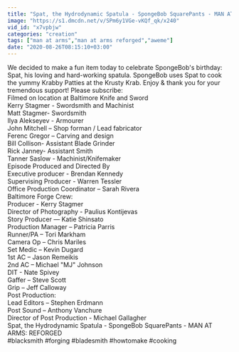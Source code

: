 ```yaml
---
title: "Spat, the Hydrodynamic Spatula - SpongeBob SquarePants - MAN AT ARMS- REFORGED"
image: "https://s1.dmcdn.net/v/SPm6y1VGe-vKQf_qk/x240"
vid_id: "x7vpbjw"
categories: "creation"
tags: ["man at arms","man at arms reforged","aweme"]
date: "2020-08-26T08:15:10+03:00"
---
```

We decided to make a fun item today to celebrate SpongeBob's birthday: Spat, his loving and hard-working spatula. SpongeBob uses Spat to cook the yummy Krabby Patties at the Krusty Krab. Enjoy &amp; thank you for your tremendous support! Please subscribe:   <br>Filmed on location at Baltimore Knife and Sword  <br>Kerry Stagmer - Swordsmith and Machinist  <br>Matt Stagmer- Swordsmith  <br>Ilya Alekseyev - Armourer  <br>John Mitchell – Shop forman / Lead fabricator  <br>Ferenc Gregor – Carving and design  <br>Bill Collison- Assistant Blade Grinder  <br>Rick Janney- Assistant Smith  <br>Tanner Saslow - Machinist/Knifemaker  <br>Episode Produced and Directed By   <br>Executive producer - Brendan Kennedy  <br>Supervising Producer - Warren Tessler  <br>Office Production Coordinator – Sarah Rivera  <br>Baltimore Forge Crew:  <br>Producer - Kerry Stagmer  <br>Director of Photography - Paulius Kontijevas  <br>Story Producer — Katie Shinsato  <br>Production Manager – Patricia Parris  <br>Runner/PA – Tori Markham  <br>Camera Op – Chris Mariles  <br>Set Medic – Kevin Dugard  <br>1st AC – Jason Remeikis  <br>2nd AC – Michael &quot;MJ&quot; Johnson  <br>DIT - Nate Spivey  <br>Gaffer – Steve Scott  <br>Grip – Jeff Calloway  <br>Post Production:  <br>Lead Editors – Stephen Erdmann  <br>Post Sound – Anthony Vanchure   <br>Director of Post Production - Michael Gallagher  <br>Spat, the Hydrodynamic Spatula - SpongeBob SquarePants - MAN AT ARMS: REFORGED  <br>#blacksmith #forging #bladesmith #howtomake #cooking
